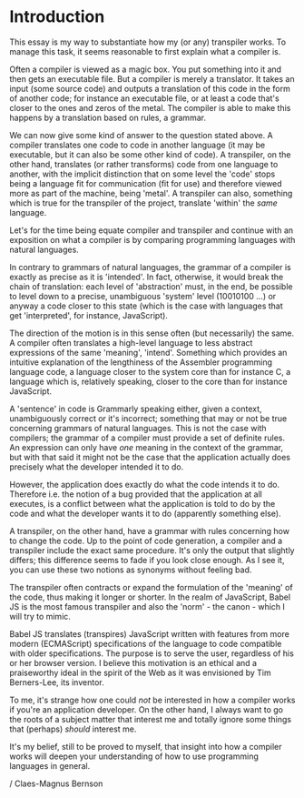 # Introduction

This essay is my way to substantiate how my (or any) transpiler works. To manage
this task, it seems reasonable to first explain what a compiler is.

Often a compiler is viewed as a magic box. You put something into it and then gets 
an executable file. But a compiler is merely a translator. It takes an 
input (some source code) and outputs a translation of this code in the form of 
another code; for instance an executable file, or at least a code that's closer to 
the ones and zeros of the metal. The compiler is able to make this happens by a 
translation based on rules, a grammar. 

We can now give some kind of answer to the question stated above. A compiler
translates one code to code in another language (it may be executable, but
it can also be some other kind of code). A transpiler, on the other hand, 
translates (or rather transforms) code from one language to another, with the implicit 
distinction that on some level the 'code' stops being a language fit for 
communication (fit for use) and therefore viewed more as part of the machine, being 
'metal'. A transpiler can also, something which is true for the transpiler of the 
project, translate 'within' the *same* language.

Let's for the time being equate compiler and transpiler and continue with an
exposition on what a compiler is by comparing programming languages 
with natural languages.

In contrary to grammars of natural languages, the grammar of a compiler
is exactly as precise as it is 'intended'. In fact, otherwise, it would
break the chain of translation: each level of 'abstraction' must, in
the end, be possible to level down to a precise, unambiguous 'system'
level (10010100 ...) or anyway a code closer to this state (which is the case
with languages that get 'interpreted', for instance, JavaScript).

The direction of the motion is in this sense often (but necessarily) the same. 
A compiler often translates a high-level language to less abstract expressions of the
same 'meaning', 'intend'. Something which provides an intuitive explanation
of the lengthiness of the Assembler programming language code, a language closer 
to the system core than for instance C, a language which is, relatively 
speaking, closer to the core than for instance JavaScript.

 A 'sentence' in code is Grammarly speaking either, 
given a context, unambiguously correct or it's incorrect; something that may or not be 
true concerning grammars of natural languages. This is not the case with 
compilers; the grammar of a compiler must provide a set of definite rules. An expression 
can only have *one* meaning in the context of the grammar, but with that said it might 
not be the case that the application actually does precisely what the developer 
intended it to do.

However, the application does exactly do what the code intends it to do. 
Therefore i.e. the notion of a bug provided that the application at all 
executes, is a conflict between what the application is told to do by the code
and what the developer wants it to do (apparently something else).

A transpiler, on the other hand, have a grammar with rules concerning how to 
change the code. Up to the point of code generation, a compiler and a transpiler 
include the exact same procedure. It's only the output that slightly 
differs; this difference seems to fade if you look close enough. As I see it, you can 
use these two notions as synonyms without feeling bad.

The transpiler often contracts or expand the formulation of the 'meaning' of 
the code, thus making it longer or shorter. In the realm of JavaScript, Babel JS is the
most famous transpiler and also the 'norm' - the canon - which I will try to mimic. 

Babel JS translates (transpires) JavaScript written with features from more modern
(ECMAScript) specifications of the language to code compatible with older specifications. 
The purpose is to serve the user, regardless of his or her browser version. I believe 
this motivation is an ethical and a praiseworthy ideal in the spirit of the Web as 
it was envisioned by Tim Berners-Lee, its inventor.

To me, it's strange how one could *not* be interested in how a compiler works if you're 
an application developer. On the other hand, I always want to go
the roots of a subject matter that interest me and totally ignore some things
that (perhaps) *should* interest me. 

It's my belief, still to be proved to myself, that insight into how a compiler works 
will deepen your understanding of how to use programming languages in general. 


/ Claes-Magnus Bernson



